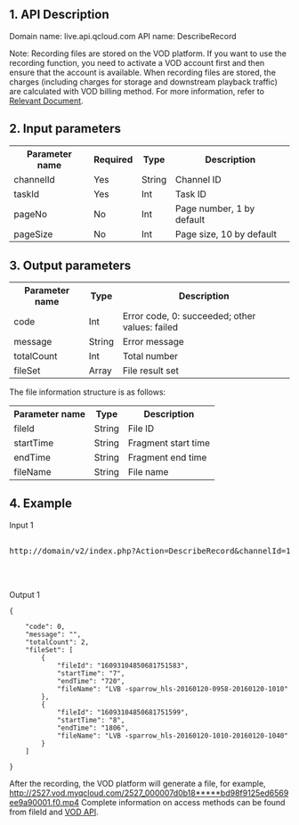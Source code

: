 ## 1. API Description

Domain name: live.api.qcloud.com
API name: DescribeRecord

Note: Recording files are stored on the VOD platform. If you want to use the recording function, you need to activate a VOD account first and then ensure that the account is available. When recording files are stored, the charges (including charges for storage and downstream playback traffic) are calculated with VOD billing method. For more information, refer to [Relevant Document](http://tce.fsphere.cn/document/product/267/2818).


## 2. Input parameters
</b></th>
<table class="t"><tbody><tr>
<th><b>Parameter name</b></th>
<th><b>Required</b></th>
<th><b>Type</b></th>
<th><b>Description</b></th>
<tr>
<td> channelId
<td> Yes
<td> String
<td> Channel ID
<tr>
<td> taskId
<td> Yes
<td> Int
<td> Task ID
<tr>
<td> pageNo
<td> No
<td> Int
<td> Page number, 1 by default
<tr>
<td> pageSize
<td> No
<td> Int
<td> Page size, 10 by default
<tr>

</tbody></table>


</b></th>

## 3. Output parameters
</b></th>
<table class="t"><tbody><tr>
<th><b>Parameter name</b></th>
<th><b>Type</b></th>
<th><b>Description</b></th>
<tr>
<td> code
<td> Int
<td> Error code, 0: succeeded; other values: failed
<tr>
<td> message
<td> String
<td> Error message
<tr>
<tr>
<td> totalCount
<td> Int
<td>Total number
<tr>
<tr>
<td> fileSet
<td> Array
<td> File result set
<tr>
</tbody></table>

The file information structure is as follows:

<table class="t"><tbody><tr>
<th><b>Parameter name</b></th>
<th><b>Type</b></th>
<th><b>Description</b></th>
<tr>
<td> fileId
<td> String
<td> File ID
<tr>
<td> startTime
<td> String
<td> Fragment start time
<tr>
<tr>
<td> endTime
<td> String
<td> Fragment end time
<tr>
<tr>
<td> fileName
<td> String
<td> File name
<tr>
</tbody></table>

</b></th>

## 4. Example

Input 1
<pre>

http://domain/v2/index.php?Action=DescribeRecord&channelId=16093104850681751595&taskId=10&pageSize=10&pageNo=1&<a href="http://tce.fsphere.cn/doc/api/229/6976">Public Request Parameters</a>



</pre>

Output 1
```
{

    "code": 0,
    "message": "",
    "totalCount": 2,
    "fileSet": [
        {
            "fileId": "16093104850681751583",
            "startTime": "7",
            "endTime": "720",
            "fileName": "LVB -sparrow_hls-20160120-0958-20160120-1010"
        },
        {
            "fileId": "16093104850681751599",
            "startTime": "8",
            "endTime": "1806",
            "fileName": "LVB -sparrow_hls-20160120-1010-20160120-1040"
        }
    ]

}

```
After the recording, the VOD platform will generate a file, for example, 
http://2527.vod.myqcloud.com/2527_000007d0b18*****bd98f9125ed6569ee9a90001.f0.mp4
Complete information on access methods can be found from fileId and [VOD API](http://tce.fsphere.cn/doc/api/257/API%E6%A6%82%E8%A7%88).
